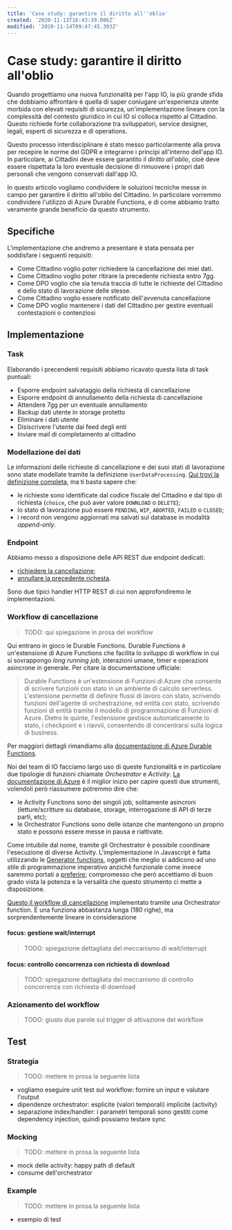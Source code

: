 ```yaml
---
title: 'Case study: garantire il diritto all''oblio'
created: '2020-11-13T16:43:39.086Z'
modified: '2020-11-14T09:47:45.393Z'
---
```


# Case study: garantire il diritto all'oblio

Quando progettiamo una nuova funzionalità per l'app IO, la più grande sfida che dobbiamo affrontare è quella di saper coniugare un'esperienza utente morbida con elevati requisiti di sicurezza, un'implementazione lineare con la complessità del contesto giuridico in cui IO si colloca rispetto al Cittadino. Questo richiede forte collaborazione tra sviluppatori, service designer, legali, esperti di sicurezza e di operations.

Questo processo interdisciplinare è stato messo particolarmente alla prova per recepire le norme del GDPR e integrarne i principi all'interno dell'app IO. In particolare, ai Cittadini deve essere garantito il _diritto all'oblio_, cioè deve essere rispettata la loro eventuale decisione di rimuovere i propri dati personali che vengono conservati dall'app IO.

In questo articolo vogliamo condividere le soluzioni tecniche messe in campo per garantire il diritto all'oblio del Cittadino. In particolare vorremmo condividere l'utilizzo di Azure Durable Functions, e di come abbiamo tratto veramente grande beneficio da questo strumento.


## Specifiche
L'implementazione che andremo a presentare è stata pensata per soddisfare i seguenti requisiti:
* Come Cittadino voglio poter richiedere la cancellazione dei miei dati.
* Come Cittadino voglio poter ritirare la precedente richiesta entro 7gg.
* Come DPO voglio che sia tenuta traccia di tutte le richieste del Cittadino e dello stato di lavorazione delle stesse.
* Come Cittadino voglio essere notificato dell'avvenuta cancellazione
* Come DPO voglio mantenere i dati del Cittadino per gestire eventuali contestazioni o contenziosi



## Implementazione
### Task
Elaborando i precendenti requisiti abbiamo ricavato questa lista di task puntuali:
* Esporre endpoint salvataggio della richiesta di cancellazione
* Esporre endpoint di annullamento della richiesta di cancellazione
* Attendere 7gg per un eventuale annullamento
* Backup dati utente in storage protetto
* Eliminare i dati utente
* Disiscrivere l'utente dai feed degli enti
* Inviare mail di completamento al cittadino

### Modellazione dei dati
Le informazioni delle richieste di cancellazione e dei suoi stati di lavorazione sono state modellate tramite la definizione `UserDataProcessing`. [Qui trovi la definizione completa](https://github.com/pagopa/io-functions-commons/blob/c46d77a5e5e8175d05d57dfc98cbac11c0661f7d/src/models/user_data_processing.ts#L43), ma ti basta sapere che:
* le richieste sono identificate dal codice fiscale del Cittadino e dal tipo di richiesta (`choice`, che può aver valore `DOWNLOAD` o `DELETE`);
* lo stato di lavorazione può essere `PENDING`, `WIP`, `ABORTED`, `FAILED` o `CLOSED`;
* i record non vengono aggiornati ma salvati sul database in modalità _append-only_. 

### Endpoint 
Abbiamo messo a disposizione delle API REST due endpoint dedicati:
* [richiedere la cancellazione](https://github.com/pagopa/io-functions-app/tree/597853ffbb3b0e1f8594592fe04b302cad5fdee5/UpsertUserDataProcessing);
* [annullare la precedente richesta](https://github.com/pagopa/io-functions-app/tree/597853ffbb3b0e1f8594592fe04b302cad5fdee5/AbortUserDataProcessing).

Sono due tipici handler HTTP REST di cui non approfondiremo le implementazioni.

### Workflow di cancellazione
> TODO: qui spiegazione in prosa del workflow

Qui entrano in gioco le Durable Functions. 
Durable Functions è un'estensione di Azure Functions che facilita lo sviluppo di workflow in cui si sovrappongo _long running job_, interazioni umane, timer e operazioni asincrone in generale. Per citare la documentazione ufficiale:
> Durable Functions è un'estensione di Funzioni di Azure che consente di scrivere funzioni con stato in un ambiente di calcolo serverless. L'estensione permette di definire flussi di lavoro con stato, scrivendo funzioni dell'agente di orchestrazione, ed entità con stato, scrivendo funzioni di entità tramite il modello di programmazione di Funzioni di Azure. Dietro le quinte, l'estensione gestisce automaticamente lo stato, i checkpoint e i riavvii, consentendo di concentrarsi sulla logica di business.

Per maggiori dettagli rimandiamo alla [documentazione di Azure Durable Functions](https://docs.microsoft.com/it-it/azure/azure-functions/durable/durable-functions-overview).

Noi del team di IO facciamo largo uso di queste funzionalità e in particolare due tipologie di funzioni chiamate _Orchestrator_ e _Activity_. [La documentazione di Azure](https://docs.microsoft.com/it-it/azure/azure-functions/durable/durable-functions-types-features-overview#orchestrator-functions) è il miglior inizio per capire questi due strumenti, volendoli però riassumere potremmo dire che:
* le Activity Functions sono dei singoli job, solitamente asincroni (letture/scritture su database, storage, interrogazione di API di terze parti, etc);
* le Orchestrator Functions sono delle istanze che mantengono un proprio stato e possono essere messe in pausa e riattivate.

Come intuibile dal nome, tramite gli Orchestrator è possibile coordinare l'esecuzione di diverse Activity. L'implementazione in Javascript è fatta utilizzando le [Generator functions](https://developer.mozilla.org/it/docs/Web/JavaScript/Guida/Iteratori_e_generatori), oggetti che meglio si addicono ad uno stile di programmazione imperativo anzichè funzionale come invece saremmo portati a [preferire](https://pagopa.github.io/io-docs/io-handbook/development-guidelines#general-guidelines); compromesso che però accettiamo di buon grado vista la potenza e la versalità che questo strumento ci mette a disposizione.

[Questo il workflow di cancellazione](https://github.com/pagopa/io-functions-admin/blob/fa05bc96b6a756d4b8f14769a59b556d0709eb7a/UserDataDeleteOrchestrator/handler.ts#L320) implementato tramite una Orchestrator function. É una funziona abbastanza lunga (180 righe), ma sorprendentemente lineare in considerazione 


#### focus: gestione wait/interrupt
> TODO: spiegazione dettagliata del meccanismo di wait/interrupt

#### focus: controllo concorrenza con richiesta di download
> TODO: spiegazione dettagliata del meccanismo di controllo concorrenza con richiesta di download

### Azionamento del workflow
> TODO: giusto due parole sul trigger di attivazione del workflow

## Test
### Strategia
> TODO: mettere in prosa la seguente lista

* vogliamo eseguire unit test sul workflow: fornire un input e valutare l'output
* dipendenze orchestrator: esplicite (valori temporali) implicite (activity)
* separazione index/handler: i parametri temporali sono gestiti come dependency injection, quindi possiamo testare sync

### Mocking
> TODO: mettere in prosa la seguente lista

* mock delle activity: happy path di default
* consume dell'orchestrator

### Example
> TODO: mettere in prosa la seguente lista

* esempio di test
